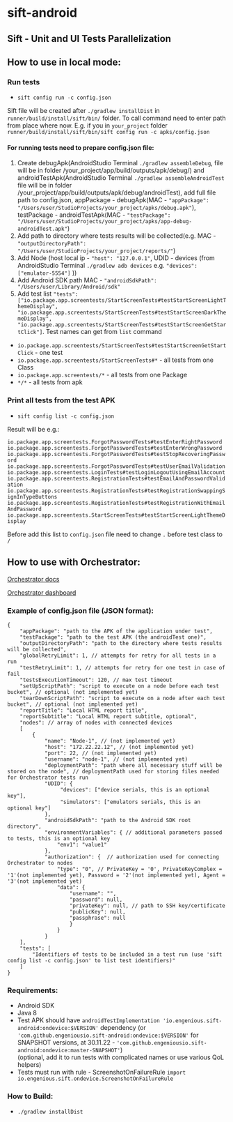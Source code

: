# sift-android


## Sift - Unit and UI Tests Parallelization

## How to use in local mode:
### Run tests
- `sift config run -c config.json`

Sift file will be created after `./gradlew installDist` in `runner/build/install/sift/bin/` folder. To call command need to enter path from place where now. E.g. if you in `your_project` folder `runner/build/install/sift/bin/sift config run -c apks/config.json`

#### For running tests need to prepare config.json file:
1. Create debugApk(AndroidStudio Terminal `./gradlew assembleDebug`, file will be in folder /your_project/app/build/outputs/apk/debug/) and androidTestApk(AndroidStudio Terminal `./gradlew assembleAndroidTest` file will be in folder /your_project/app/build/outputs/apk/debug/androidTest), add full file path to config.json, appPackage - debugApk(MAC - `"appPackage": "/Users/user/StudioProjects/your_project/apks/debug.apk"`), testPackage - androidTestApk(MAC - `"testPackage": "/Users/user/StudioProjects/your_project/apks/app-debug-androidTest.apk"`)
2. Add path to directory where tests results will be collected(e.g. MAC - `"outputDirectoryPath": "/Users/user/StudioProjects/your_project/reports/"`)
3. Add Node (host local ip - `"host": "127.0.0.1"`, UDID - devices (from AndroidStudio Terminal `./gradlew adb devices` e.g. `"devices": ["emulator-5554"]` ))
4. Add Android SDK path MAC - `"androidSdkPath": "/Users/user/Library/Android/sdk"`
5. Add test list `"tests": ["io.package.app.screentests/StartScreenTests#testStartScreenLightThemeDisplay", "io.package.app.screentests/StartScreenTests#testStartScreenDarkThemeDisplay", "io.package.app.screentests/StartScreenTests#testStartScreenGetStartClick"]`. Test names can get from `list` command
- `io.package.app.screentests/StartScreenTests#testStartScreenGetStartClick` - one test
- `io.package.app.screentests/StartScreenTests#*` - all tests from one Class
- `io.package.app.screentests/*` - all tests from one Package
- `*/*` - all tests from apk

### Print all tests from the test APK
- `sift config list -c config.json`

Result will be e.g.:

`io.package.app.screentests.ForgotPasswordTests#testEnterRightPassword
io.package.app.screentests.ForgotPasswordTests#testEnterWrongPassword
io.package.app.screentests.ForgotPasswordTests#testStopRecoveringPassword
io.package.app.screentests.ForgotPasswordTests#testUserEmailValidation
io.package.app.screentests.LoginTests#testLoginLogoutUsingEmailAccount
io.package.app.screentests.RegistrationTests#testEmailAndPasswordValidation
io.package.app.screentests.RegistrationTests#testRegistrationSwappingSignInTypeButtons
io.package.app.screentests.RegistrationTests#testRegistrationWithEmailAndPassword
io.package.app.screentests.StartScreenTests#testStartScreenLightThemeDisplay`

Before add this list to `config.json` file need to change `.` before test class to `/`

## How to use with Orchestrator:
[Orchestrator docs](https://orchestrator.engenious.io/docs)

[Orchestrator dashboard](https://dashboard.orchestrator.engenious.io/)

### Example of **config.json** file (JSON format):

```JSON5
{
    "appPackage": "path to the APK of the application under test",
    "testPackage": "path to the test APK (the androidTest one)",
    "outputDirectoryPath": "path to the directory where tests results will be collected",
    "globalRetryLimit": 1, // attempts for retry for all tests in a run
    "testRetryLimit": 1, // attempts for retry for one test in case of fail
    "testsExecutionTimeout": 120, // max test timeout
    "setUpScriptPath": "script to execute on a node before each test bucket", // optional (not implemented yet)
    "tearDownScriptPath": "script to execute on a node after each test bucket", // optional (not implemented yet)
    "reportTitle": "Local HTML report title",
    "reportSubtitle": "Local HTML report subtitle, optional",
    "nodes": // array of nodes with connected devices
    [
        {
            "name": "Node-1", // (not implemented yet)
            "host": "172.22.22.12", // (not implemented yet)
            "port": 22, // (not implemented yet)
            "username": "node-1", // (not implemented yet)
            "deploymentPath": "path where all necessary stuff will be stored on the node", // deploymentPath used for storing files needed for Orchestrator tests run
            "UDID": {
                 "devices": ["device serials, this is an optional key"],
                 "simulators": ["emulators serials, this is an optional key"]
            },
            "androidSdkPath": "path to the Android SDK root directory",
            "environmentVariables": { // additional parameters passed to tests, this is an optional key
                "env1": "value1"
            },
            "authorization": {  // authorization used for connecting Orchestrator to nodes
                "type": "0", // PrivateKey = '0', PrivateKeyComplex = '1'(not implemented yet), Password = '2'(not implemented yet), Agent = '3'(not implemented yet)
                "data": {
                    "username": "",
                    "password": null,
                    "privateKey": null, // path to SSH key/certificate
                    "publicKey": null,
                    "passphrase": null
                    }
                }
            }
    ],
    "tests": [
        "Identifiers of tests to be included in a test run (use 'sift config list -c config.json' to list test identifiers)"
    ]
}

```

### Requirements:
 - Android SDK
 - Java 8
 - Test APK should have `androidTestImplementation 'io.engenious.sift-android:ondevice:$VERSION'` dependency
   (or `'com.github.engeniousio.sift-android:ondevice:$VERSION'` for SNAPSHOT versions, at 30.11.22 - `'com.github.engeniousio.sift-android:ondevice:master-SNAPSHOT'`)
  <br/>(optional, add it to run tests with complicated names or use various QoL helpers)
 - Tests must run with rule - ScreenshotOnFailureRule
 `import io.engenious.sift.ondevice.ScreenshotOnFailureRule`

### How to Build:
- `./gradlew installDist`
